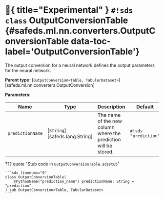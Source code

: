 # :test_tube:{ title="Experimental" } `#!sds class` OutputConversionTable {#safeds.ml.nn.converters.OutputConversionTable data-toc-label='OutputConversionTable'}

The output conversion for a neural network defines the output parameters for the neural network.

**Parent type:** [`OutputConversion<Table, TabularDataset>`][safeds.ml.nn.converters.OutputConversion]

**Parameters:**

| Name | Type | Description | Default |
|------|------|-------------|---------|
| `predictionName` | [`String`][safeds.lang.String] | The name of the new column where the prediction will be stored. | `#!sds "prediction"` |

??? quote "Stub code in `OutputConversionTable.sdsstub`"

    ```sds linenums="9"
    class OutputConversionTable(
        @PythonName("prediction_name") predictionName: String = "prediction"
    ) sub OutputConversion<Table, TabularDataset>
    ```
